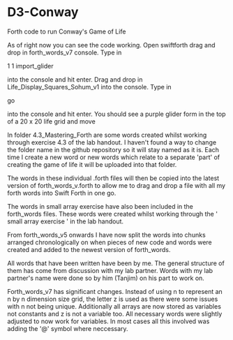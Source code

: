 # D3-Conway
Forth code to run Conway's Game of Life



As of right now you can see the code working.
Open swiftforth
drag and drop in forth_words_v7 console.
Type in 

1 1 import_glider 

into the console and hit enter.
Drag and drop in 
Life_Display_Squares_Sohum_v1 into the console.
Type in 

go 

into the console and hit enter.
You should see a purple glider form in the top of a 20 x 20 life grid and move









In folder 4.3_Mastering_Forth are some words created whilst working through exercise 4.3 of the lab handout. I haven't found a way to change the folder name in the github repository so it will stay named as it is. Each time I create a new word or new words which relate to a separate 'part' of creating the game of life it will be uploaded into that folder.

The words in these individual .forth files will then be copied into the latest version of forth_words_v.forth to allow me to drag and drop a file with all my forth words into Swift Forth in one go. 

The words in small array exercise have also been included in the forth_words files. These words were created whilst working through the ' small array exercise ' in the lab handout.

From forth_words_v5 onwards I have now split the words into chunks arranged chronologically on when pieces of new code and words were created and added to the newest version of forth_words.

All words that have been written have been by me. The general structure of them has come from discussion with my lab partner. Words with my lab partner's name were done so by him (Tanjim) on his part to work on.

Forth_words_v7 has significant changes. Instead of using n to represent an n by n dimension size grid, the letter z is used as there were some issues with n not being unique. Additionally all arrays are now stored as variables not constants and z is not a variable too. All necessary words were slightly adjusted to now work for variables. In most cases all this involved was adding the '@' symbol where neccessary. 
